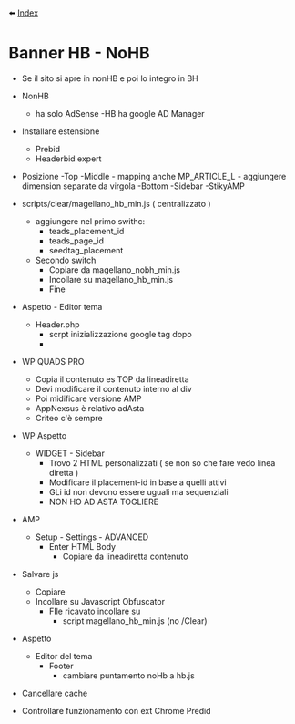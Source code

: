 :arrow_left: [Index](index.md)

# Banner HB - NoHB 

- Se il sito si apre in nonHB e poi lo integro in BH
- NonHB 
    - ha solo AdSense
-HB 
    ha google AD Manager
- Installare estensione
    - Prebid
    - Headerbid expert
- Posizione
    -Top 
    -Middle
        - mapping anche MP_ARTICLE_L
        - aggiungere dimension separate da virgola
    -Bottom 
    -Sidebar 
    -StikyAMP   


- scripts/clear/magellano_hb_min.js ( centralizzato )
    - aggiungere nel primo swithc:
        - teads_placement_id
        - teads_page_id
        - seedtag_placement
    - Secondo switch
        - Copiare da magellano_nobh_min.js
        - Incollare su magellano_hb_min.js
        - Fine
- Aspetto - Editor tema
    - Header.php
        - scrpt inizializzazione google tag dopo <?php wp_head(); ?>
	    - <script>var googletag = googletag || {}; googletag.cmd = googletag.cmd || [];</script> 
- WP QUADS PRO
    - Copia il contenuto es TOP da lineadiretta
    - Devi modificare il contenuto interno al div 
    - Poi midificare versione AMP
    - AppNexsus è relativo adAsta
    - Criteo c'è sempre
- WP Aspetto
    - WIDGET - Sidebar
        - Trovo 2 HTML personalizzati ( se non so che fare vedo linea diretta )
        - Modificare il placement-id in base a quelli attivi
        - GLi id non devono essere uguali ma sequenziali
        - NON HO AD ASTA TOGLIERE
- AMP 
    - Setup - Settings  - ADVANCED
        - Enter HTML Body
            - Copiare da lineadiretta contenuto <amp-sticky-ad-layout>
- Salvare js 
    - Copiare
    - Incollare su Javascript Obfuscator
        - FIle ricavato incollare su 
            - script magellano_hb_min.js (no /Clear) 
- Aspetto
    - Editor del tema
        - Footer 
            - cambiare puntamento noHb a hb.js
- Cancellare cache
- Controllare funzionamento con ext Chrome Predid
